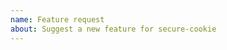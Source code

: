 ```yaml
---
name: Feature request
about: Suggest a new feature for secure-cookie
---
```


<!--
Replace this comment with a description of what the feature should do.
Include details such as links to relevant specs or previous discussions.
-->

<!--
Replace this comment with an example of the problem which this feature
would resolve. Is this problem solvable without changes to secure-cookie,
such as by subclassing or using an extension?
-->
